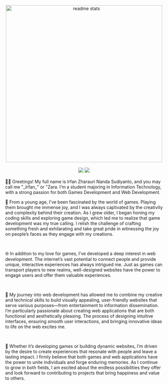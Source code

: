 <div align=center>
  <img width=500 src="https://github-readme-stats.vercel.app/api?username=tutupharirabu&count_private=true&show_icons=true&theme=react&rank_icon=github&border_radius=10" alt="readme stats" />
  
  <br/>
  <br/>
  
  <img src="https://visitor-badge.laobi.icu/badge?page_id=tutupharirabu.visitor-badge&left_text=Profile%20Views" />
  <img src="https://wakatime.com/badge/user/4ed81c28-2c72-4315-a893-295904236490/project/b1c00087-3b5b-4644-a016-c633f490a5dc.svg" />
</div>

<br/>

<div>
  👋🏻 Greetings! My full name is Irfan Zharauri Nanda Sudiyanto, and you may call me "_Irfan_" or "Zara. I’m a student majoring in Information Technology, with a strong passion for both Games Development and Web Development.

  <br/>

  🌱 From a young age, I’ve been fascinated by the world of games. Playing them brought me immense joy, and I was always captivated by the creativity and complexity behind their creation. As I grew older, I began honing my coding skills and exploring game design, which led me to realize that game development was my true calling. I relish the challenge of crafting something fresh and exhilarating and take great pride in witnessing the joy on people’s faces as they engage with my creations.

  <br/>

  🌐 In addition to my love for games, I’ve developed a deep interest in web development. The internet’s vast potential to connect people and provide unique, interactive experiences has always intrigued me. Just as games can transport players to new realms, well-designed websites have the power to engage users and offer them valuable experiences.

  <br/>

  🚀 My journey into web development has allowed me to combine my creative and technical skills to build visually appealing, user-friendly websites that serve various purposes—from entertainment to information dissemination. I’m particularly passionate about creating web applications that are both functional and aesthetically pleasing. The process of designing intuitive interfaces, ensuring smooth user interactions, and bringing innovative ideas to life on the web excites me.

  <br/>

  💫 Whether it’s developing games or building dynamic websites, I’m driven by the desire to create experiences that resonate with people and leave a lasting impact. I firmly believe that both games and web applications have the power to unite individuals and forge enduring memories. As I continue to grow in both fields, I am excited about the endless possibilities they offer and look forward to contributing to projects that bring happiness and value to others.
</div>
